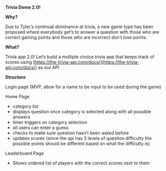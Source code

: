 **Trivia Dome 2.0!**

**Why?**

Due to Tyler’s continual dominance at trivia, a new game type has been proposed where everybody get’s to answer a question with those who are correct gaining points and those who are incorrect don’t lose points. 

**What?** 

Trivia app 2.0! Let’s build a multiple choice trivia app that keeps track of scores using [https://the-trivia-api.com/docs/](https://the-trivia-api.com/docs/) as our API

**Structure**

Login page (MVP, allow for a name to be input to be used during the game)

Home Page

- category list
- displays question once category is selected along with all possible answers
- timer triggers on category selection
- all users can enter a guess
- checks to make sure question hasn’t been asked before
- updates scores (since the api has 3 levels of question difficulty the possible points should be different based on what the difficulty is)

Leaderboard Page

- Shows ordered list of players with the correct scores next to them
